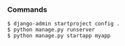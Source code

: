 
### Commands

```
$ django-admin startproject config .
$ python manage.py runserver
$ python manage.py startapp myapp

```